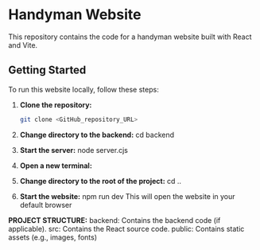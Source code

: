 # Handyman Website

This repository contains the code for a handyman website built with React and Vite.

## Getting Started

To run this website locally, follow these steps:

1. **Clone the repository:**

   ```bash
   git clone <GitHub_repository_URL>

2. **Change directory to the backend:**
   cd backend

3. **Start the server:**
    node server.cjs

4. **Open a new terminal:**

5. **Change directory to the root of the project:**
   cd ..

6. **Start the website:**
   npm run dev
   This will open the website in your default browser

  **PROJECT STRUCTURE:**
      backend: Contains the backend code (if applicable).
      src: Contains the React source code.
      public: Contains static assets (e.g., images, fonts)


